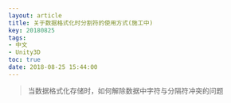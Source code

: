 ```yaml
---
layout: article
title: 关于数据格式化时分割符的使用方式(施工中)
key: 20180825
tags:
- 中文
- Unity3D
toc: true
date: 2018-08-25 15:44:00
---
```

> 当数据格式化存储时，如何解除数据中字符与分隔符冲突的问题

<!--more-->